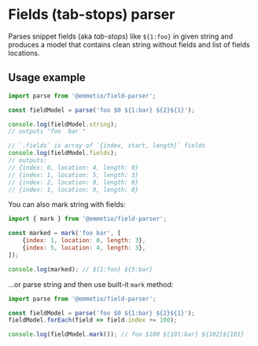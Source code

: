 # Fields (tab-stops) parser

Parses snippet fields (aka *tab-stops*) like `${1:foo}` in given string and produces a model that contains clean string without fields and list of fields locations.

## Usage example

```js
import parse from '@emmetio/field-parser';

const fieldModel = parse('foo $0 ${1:bar} ${2}${1}');

console.log(fieldModel.string);
// outputs "foo  bar "

// `.fields` is array of `{index, start, length}` fields
console.log(fieldModel.fields);
// outputs:
// {index: 0, location: 4, length: 0}
// {index: 1, location: 5, length: 3}
// {index: 2, location: 9, length: 0}
// {index: 1, location: 9, length: 0}
```

You can also mark string with fields:

```js
import { mark } from '@emmetio/field-parser';

const marked = mark('foo bar', [
    {index: 1, location: 0, length: 3},
    {index: 5, location: 4, length: 3},
]);

console.log(marked); // ${1:foo} ${5:bar}
```

...or parse string and then use built-it `mark` method:

```js
import parse from '@emmetio/field-parser';

const fieldModel = parse('foo $0 ${1:bar} ${2}${1}');
fieldModel.forEach(field => field.index += 100);

console.log(fieldModel.mark()); // foo $100 ${101:bar} ${102}${101}
```
